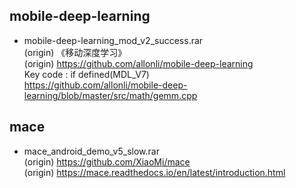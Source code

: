 ## mobile-deep-learning
* mobile-deep-learning_mod_v2_success.rar  
(origin) 《移动深度学习》  
(origin) https://github.com/allonli/mobile-deep-learning  
Key code : if defined(MDL_V7)  
https://github.com/allonli/mobile-deep-learning/blob/master/src/math/gemm.cpp  

## mace  
* mace_android_demo_v5_slow.rar  
(origin) https://github.com/XiaoMi/mace  
(origin) https://mace.readthedocs.io/en/latest/introduction.html  
